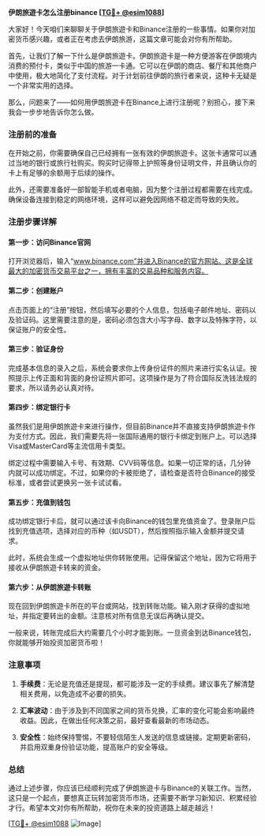 **伊朗旅遊卡怎么注册binance [[TG💪+ @esim1088](https://t.me/s/esim1088)]**

大家好！今天咱们来聊聊关于伊朗旅遊卡和Binance注册的一些事情。如果你对加密货币感兴趣，或者正在考虑去伊朗旅游，这篇文章可能会对你有所帮助。

首先，让我们了解一下什么是伊朗旅遊卡。伊朗旅遊卡是一种方便游客在伊朗境内消费的预付卡，类似于中国的旅游一卡通。它可以在伊朗的商店、餐厅和其他商户中使用，极大地简化了支付流程。对于计划前往伊朗的旅行者来说，这种卡无疑是一个非常实用的选择。

那么，问题来了——如何用伊朗旅遊卡在Binance上进行注册呢？别担心，接下来我会一步步地告诉你怎么做。

### 注册前的准备

在开始之前，你需要确保自己已经拥有一张有效的伊朗旅遊卡。这张卡通常可以通过当地的银行或旅行社购买。购买时记得带上护照等身份证明文件，并且确认你的卡上有足够的余额用于后续的操作。

此外，还需要准备好一部智能手机或者电脑，因为整个注册过程都需要在线完成。确保设备连接到稳定的网络环境，这样可以避免因网络不稳定而导致的失败。

### 注册步骤详解

#### 第一步：访问Binance官网
打开浏览器后，输入“www.binance.com”并进入Binance的官方网站。这是全球最大的加密货币交易平台之一，拥有丰富的交易品种和服务内容。

#### 第二步：创建账户
点击页面上的“注册”按钮，然后填写必要的个人信息，包括电子邮件地址、密码以及验证码。这里需要注意的是，密码必须包含大小写字母、数字以及特殊字符，以保证账户的安全性。

#### 第三步：验证身份
完成基本信息的录入之后，系统会要求你上传身份证件的照片来进行实名认证。按照提示上传正面和背面的身份证照片即可。这项操作是为了符合国际反洗钱法规的要求，所以请务必认真对待。

#### 第四步：绑定银行卡
虽然我们是用伊朗旅遊卡来进行操作，但目前Binance并不直接支持伊朗旅遊卡作为支付方式。因此，我们需要先将一张国际通用的银行卡绑定到账户上。可以选择Visa或MasterCard等主流信用卡类型。

绑定过程中需要输入卡号、有效期、CVV码等信息。如果一切正常的话，几分钟内就可以成功绑定。不过，如果你的卡被拒绝了，请检查是否符合Binance的接受标准，或者尝试更换另一张卡试试看。

#### 第五步：充值到钱包
成功绑定银行卡后，就可以通过该卡向Binance的钱包里充值资金了。登录账户后找到充值选项，选择对应的币种（如USDT），然后按照指示输入金额并提交请求。

此时，系统会生成一个虚拟地址供你转账使用。记得保留这个地址，因为它将用于接收从伊朗旅遊卡转来的资金。

#### 第六步：从伊朗旅遊卡转账
现在回到伊朗旅遊卡所在的平台或网站，找到转账功能。输入刚才获得的虚拟地址，并指定要转出的金额。注意核对所有信息无误后再确认提交。

一般来说，转账完成后大约需要几个小时才能到账。一旦资金到达Binance钱包，你就能够开始投资加密货币啦！

### 注意事项

1. **手续费**：无论是充值还是提现，都可能涉及一定的手续费。建议事先了解清楚相关费用，以免造成不必要的损失。
   
2. **汇率波动**：由于涉及到不同国家之间的货币兑换，汇率的变化可能会影响最终收益。因此，在做出任何决策之前，最好查看最新的市场动态。

3. **安全性**：始终保持警惕，不要轻信陌生人发送的信息或链接。定期更新密码，并启用双重身份验证功能，提高账户的安全等级。

### 总结

通过上述步骤，你应该已经顺利完成了伊朗旅遊卡与Binance的关联工作。当然，这只是一个起点，要想真正玩转加密货币市场，还需要不断学习新知识、积累经验才行。希望本文对你有所帮助，祝你在未来的投资道路上越走越远！

[[TG💪+ @esim1088](https://t.me/s/esim1088) ![Image](https://i.postimg.cc/4NQfJmqS/Snipaste-2025-05-13-00-14-12.png)]